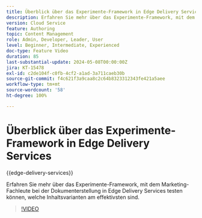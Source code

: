 ```yaml
---
title: Überblick über das Experimente-Framework in Edge Delivery Services
description: Erfahren Sie mehr über das Experimente-Framework, mit dem Marketing-Fachleute bei der Dokumenterstellung in Edge Delivery Services testen können, welche Inhaltsvarianten am effektivsten sind.
version: Cloud Service
feature: Authoring
topic: Content Management
role: Admin, Developer, Leader, User
level: Beginner, Intermediate, Experienced
doc-type: Feature Video
duration: 85
last-substantial-update: 2024-05-08T00:00:00Z
jira: KT-15478
exl-id: c2de104f-c0fb-4cf2-a1ad-3a711caeb30b
source-git-commit: f4c621f3a9caa8c2c64b8323312343fe421a5aee
workflow-type: tm+mt
source-wordcount: '58'
ht-degree: 100%

---
```


# Überblick über das Experimente-Framework in Edge Delivery Services

{{edge-delivery-services}}

Erfahren Sie mehr über das Experimente-Framework, mit dem Marketing-Fachleute bei der Dokumenterstellung in Edge Delivery Services testen können, welche Inhaltsvarianten am effektivsten sind.

>[!VIDEO](https://video.tv.adobe.com/v/3429061/?learn=on)
